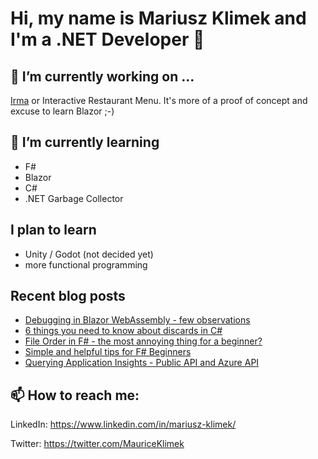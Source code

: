# Hi, my name is Mariusz Klimek and I'm a .NET Developer 👋

<!--
**klimcio/klimcio** is a ✨ _special_ ✨ repository because its `README.md` (this file) appears on your GitHub profile.

Here are some ideas to get you started:

- 👯 I’m looking to collaborate on ...
- 🤔 I’m looking for help with ...
- 💬 Ask me about ...
- 📫 How to reach me: ...
- 😄 Pronouns: ...
- ⚡ Fun fact: ...
-->

## 🔭 I’m currently working on ...

[Irma](https://github.com/klimcio/Irma) or Interactive Restaurant Menu. It's more of a proof of concept and excuse to learn Blazor ;-)

## 🌱 I’m currently learning

- F#
- Blazor
- C#
- .NET Garbage Collector

## I plan to learn 

- Unity / Godot (not decided yet)
- more functional programming

## Recent blog posts
<!-- BLOG-POST-LIST:START -->
- [Debugging in Blazor WebAssembly - few observations](https://mariuszklimek.github.io/devblog//devblog/blazor/wasm/debugging)
- [6 things you need to know about discards in C#](https://mariuszklimek.github.io/devblog//devblog/csharp/discards/)
- [File Order in F# - the most annoying thing for a beginner?](https://mariuszklimek.github.io/devblog//devblog/fsharp/file-order-in-fsharp/)
- [Simple and helpful tips for F# Beginners](https://mariuszklimek.github.io/devblog//devblog/fsharp/beginner-tips/)
- [Querying Application Insights - Public API and Azure API](https://mariuszklimek.github.io/devblog//devblog/azure/app-insights/api/querying)
<!-- BLOG-POST-LIST:END -->

## 📫 How to reach me:

LinkedIn: https://www.linkedin.com/in/mariusz-klimek/

Twitter: https://twitter.com/MauriceKlimek
